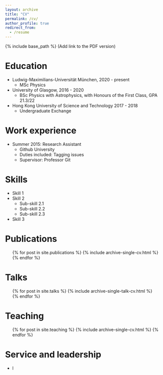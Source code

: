 ```yaml
---
layout: archive
title: "CV"
permalink: /cv/
author_profile: true
redirect_from:
  - /resume
---
```


{% include base_path %}
(Add link to the PDF version)

Education
======
* Ludwig-Maximilians-Universität München, 2020 - present
    * MSc Physics
* University of Glasgow, 2016 - 2020
    * BSc Physics with Astrophysics, with Honours of the First Class, GPA 21.3/22
* Hong Kong University of Science and Technology 2017 - 2018
    * Undergraduate Exchange

Work experience
======
* Summer 2015: Research Assistant
  * Github University
  * Duties included: Tagging issues
  * Supervisor: Professor Git

  
Skills
======
* Skill 1
* Skill 2
  * Sub-skill 2.1
  * Sub-skill 2.2
  * Sub-skill 2.3
* Skill 3

Publications
======
  <ul>{% for post in site.publications %}
    {% include archive-single-cv.html %}
  {% endfor %}</ul>
  
Talks
======
  <ul>{% for post in site.talks %}
    {% include archive-single-talk-cv.html %}
  {% endfor %}</ul>
  
Teaching
======
  <ul>{% for post in site.teaching %}
    {% include archive-single-cv.html %}
  {% endfor %}</ul>
  
Service and leadership
======
* l
